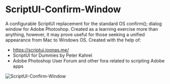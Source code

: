 # ScriptUI-Confirm-Window
A configurable ScriptUI replacement for the standard OS confirm(); dialog window for Adobe Photoshop. Created as a learning exercise more than anything, however, it may prove useful for those seeking a unified appearance from Mac to Windows OS. Created with the help of:

* https://scriptui.joonas.me/
* ScriptUI for Dummies by Peter Kahrel
* Adobe Photoshop User Forum and other fora related to scripting Adobe apps

![ScriptUI-Confirm-Window](https://user-images.githubusercontent.com/14517328/124369865-d96d2e80-dcb3-11eb-843c-92d7d74f67aa.png)
